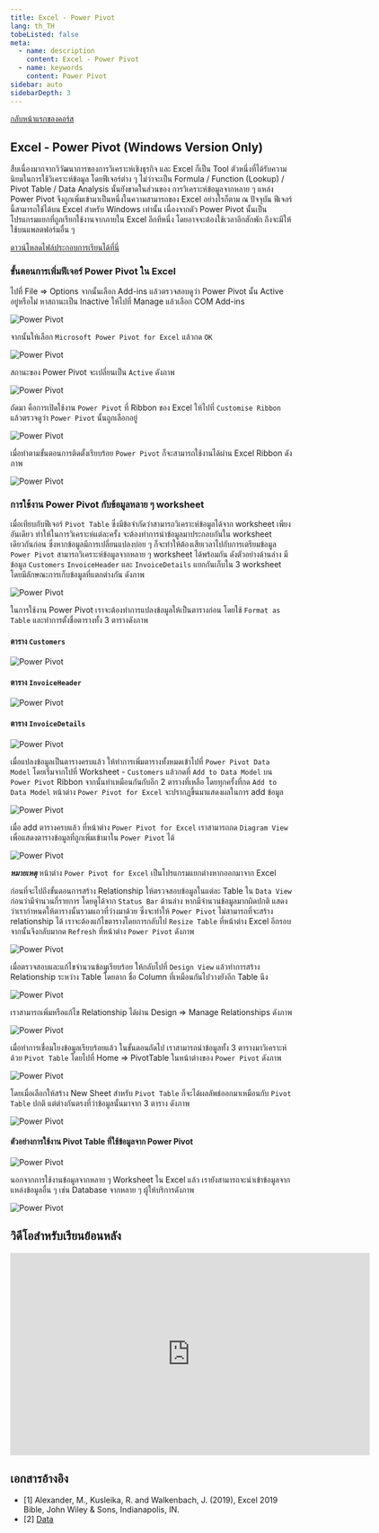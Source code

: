 ```yaml
---
title: Excel - Power Pivot
lang: th_TH
tobeListed: false
meta:
  - name: description
    content: Excel - Power Pivot
  - name: keywords
    content: Power Pivot
sidebar: auto
sidebarDepth: 3
---
```

[กลับหน้าแรกของคอร์ส](/courses/excel/)

## Excel - Power Pivot (Windows Version Only)

สืบเนื่องมากจากวิวัฒนาการของการวิเคราะห์เชิงธุรกิจ และ Excel ก็เป็น Tool ตัวหนึ่งที่ได้รับความนิยมในการใช้วิเคราะห์ข้อมูล โดยฟีเจอร์ต่าง ๆ ไม่ว่าจะเป็น Formula / Function (Lookup) / Pivot Table / Data Analysis นั้นยังขาดในส่วนของ การวิเคราะห์ข้อมูลจากหลาย ๆ แหล่ง Power Pivot จึงถูกเพิ่มเข้ามาเป็นหนึ่งในความสามารถของ Excel อย่างไรก็ตาม ณ ปัจจุบัน ฟีเจอร์นี้สามารถใช้ได้บน Excel สำหรับ Windows เท่านั้น เนื่องจากตัว Power Pivot นั้นเป็นโปรแกรมแยกที่ถูกเรียกใช้งานจากภายใน Excel อีกทีหนึ่ง โดยอาจจะต้องใช้เวลาอีกสักพัก ถึงจะมีให้ใช้บนแพลตฟอร์มอื่น ๆ

[ดาวน์โหลดไฟล์ประกอบการเรียนได้ที่นี่](</assets/courses/excel/xls/07-PowerPivot.xlsx>)

### ขั้นตอนการเพิ่มฟีเจอร์ Power Pivot ใน Excel

ไปที่ File => Options จากนั้นเลือก Add-ins แล้วตรวจสอบดูว่า Power Pivot นั้น Active อยู่หรือไม่ หาสถานะเป็น Inactive ให้ไปที่ Manage แล้วเลือก COM Add-ins

![Power Pivot](</assets/courses/excel/excel-07-01-power-pivot.png>)

จากนั้นให้เลือก `Microsoft Power Pivot for Excel` แล้วกด `OK`

![Power Pivot](</assets/courses/excel/excel-07-02-power-pivot.png>)

สถานะของ Power Pivot จะเปลี่ยนเป็น `Active` ดังภาพ

![Power Pivot](</assets/courses/excel/excel-07-03-power-pivot.png>)

ถัดมา คือการเปิดใช้งาน `Power Pivot` ที่ Ribbon ของ Excel ให้ไปที่ `Customise Ribbon` แล้วตรวจดูว่า `Power Pivot` นั้นถูกเลือกอยู่

![Power Pivot](</assets/courses/excel/excel-07-04-power-pivot.png>)

เมื่อทำตามขั้นตอนการติดตั้งเรียบร้อย `Power Pivot` ก็จะสามารถใช้งานได้ผ่าน Excel Ribbon ดังภาพ

![Power Pivot](</assets/courses/excel/excel-07-05-power-pivot.png>)

### การใช้งาน Power Pivot กับข้อมูลหลาย ๆ worksheet

เมื่อเทียบกับฟีเจอร์ `Pivot Table` ซึ่งมีข้อจำกัดว่าสามารถวิเคราะห์ข้อมูลได้จาก worksheet เพียงอันเดียว ทำให้ในการวิเคราะห์แต่ละครั้ง จะต้องทำการนำข้อมูลมาประกอบกันใน worksheet เดียวกันก่อน ซึ่งหากข้อมูลมีการเปลี่ยนแปลงบ่อย ๆ ก็จะทำให้ต้องเสียเวลาไปกับการเตรียมข้อมูล `Power Pivot` สามารถวิเคราะห์ข้อมูลจากหลาย ๆ worksheet ได้พร้อมกัน ดังตัวอย่างด้านล่าง มีข้อมูล `Customers` `InvoiceHeader` และ `InvoiceDetails` แยกกันเก็บใน 3 worksheet โดยมีลักษณะการเก็บข้อมูลที่แตกต่างกัน ดังภาพ

![Power Pivot](</assets/courses/excel/excel-07-06-power-pivot.png>)

ในการใช้งาน Power Pivot เราจะต้องทำการแปลงข้อมูลให้เป็นตารางก่อน โดยใช้ `Format as Table` และทำการตั้งชื่อตารางทั้ง 3 ตารางดังภาพ

#### ตาราง `Customers`

![Power Pivot](</assets/courses/excel/excel-07-07-power-pivot.png>)

#### ตาราง `InvoiceHeader`

![Power Pivot](</assets/courses/excel/excel-07-08-power-pivot.png>)

#### ตาราง `InvoiceDetails`

![Power Pivot](</assets/courses/excel/excel-07-09-power-pivot.png>)

เมื่อแปลงข้อมูลเป็นตารางครบแล้ว ให้ทำการเพิ่มตารางทั้งหมดเข้าไปที่ `Power Pivot Data Model` โดยเริ่มจากไปที่ Worksheet - `Customers` แล้วกดที่ `Add to Data Model` บน `Power Pivot` Ribbon จากนั้นทำเหมือนกันกับอีก 2 ตารางที่เหลือ โดยทุกครั้งที่กด `Add to Data Model` หน้าต่าง `Power Pivot for Excel` จะปรากฏขึ้นมาแสดงผลในการ add ข้อมูล

![Power Pivot](</assets/courses/excel/excel-07-10-power-pivot.png>)

เมื่อ add ตารางครบแล้ว ที่หน้าต่าง `Power Pivot for Excel` เราสามารถกด `Diagram View` เพื่อแสดงตารางข้อมูลที่ถูกเพิ่มเข้ามาใน `Power Pivot` ได้

![Power Pivot](</assets/courses/excel/excel-07-11-power-pivot.png>)

***หมายเหตุ*** หน้าต่าง `Power Pivot for Excel` เป็นโปรแกรมแยกต่างหากออกมาจาก Excel

ก่อนที่จะไปถึงขั้นตอนการสร้าง Relationship ให้ตรวจสอบข้อมูลในแต่ละ Table ใน `Data View` ก่อนว่ามีจำนวนกี่รายการ โดยดูได้จาก `Status Bar` ด้านล่าง หากมีจำนวนข้อมูลมากผิดปกติ แสดงว่าเรากำหนดให้ตารางนั้นรวมแถวที่ว่างมาด้วย ซึ่งจะทำให้ `Power Pivot` ไม่สามารถที่จะสร้าง relationship ได้ เราจะต้องแก้ไขตารางโดยการกลับไป `Resize Table` ที่หน้าต่าง Excel อีกรอบ จากนั้นจึงกลับมากด `Refresh` ที่หน้าต่าง `Power Pivot` ดังภาพ

![Power Pivot](</assets/courses/excel/excel-07-12-power-pivot.png>)

เมื่อตรวจสอบและแก้ไขจำนวนข้อมูเรียบร้อย ให้กลับไปที่ `Design View` แล้วทำการสร้าง Relationship ระหว่าง Table โดยลาก ชื่อ Column ที่เหมือนกันไปวางยังอีก Table นึง

![Power Pivot](</assets/courses/excel/excel-07-13-power-pivot.png>)

เราสามารถเพิ่มหรือแก้ไข Relationship ได้ผ่าน Design => Manage Relationships ดังภาพ

![Power Pivot](</assets/courses/excel/excel-07-14-power-pivot.png>)

เมื่อทำการเชื่อมโยงข้อมูลเรียบร้อยแล้ว ในขั้นตอนถัดไป เราสามารถนำข้อมูลทั้ง 3 ตารางมาวิเคราะห์ด้วย `Pivot Table` โดยไปที่ Home => PivotTable ในหน้าต่างของ `Power Pivot` ดังภาพ

![Power Pivot](</assets/courses/excel/excel-07-15-power-pivot.png>)

โดยเมื่อเลือกให้สร้าง New Sheet สำหรับ `Pivot Table` ก็จะได้ผลลัพธ์ออกมาเหมือนกับ `Pivot Table` ปกติ แต่ต่างกันตรงที่ว่าข้อมูลนั้นมาจาก 3 ตาราง ดังภาพ

![Power Pivot](</assets/courses/excel/excel-07-16-power-pivot.png>)

#### ตัวอย่างการใช้งาน Pivot Table ที่ใช้ข้อมูลจาก Power Pivot

![Power Pivot](</assets/courses/excel/excel-07-17-power-pivot.png>)

นอกจากการใช้งานข้อมูลจากหลาย ๆ Worksheet ใน Excel แล้ว เรายังสามารถจะนำเข้าข้อมูลจากแหล่งข้อมูลอื่น ๆ เช่น Database จากหลาย ๆ ผู้ให้บริการดังภาพ

![Power Pivot](</assets/courses/excel/excel-07-18-power-pivot.png>)

## วิดีโอสำหรับเรียนย้อนหลัง

<iframe id="ytplayer" type="text/html" width="640" height="360"
  src="https://www.youtube.com/embed/5CRyP86-_jA?autoplay=0&origin=https://mentor2code.com"
  frameborder="0"></iframe>

## เอกสารอ้างอิง

- [1] Alexander, M., Kusleika, R. and Walkenbach, J. (2019), Excel 2019 Bible, John Wiley & Sons, Indianapolis, IN.
- [2] [Data](<https://media.wiley.com/product_ancillary/89/11195147/DOWNLOAD/Complete%20book_Worksheet.zip>)
